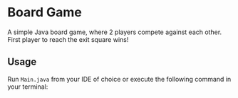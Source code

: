 # Board Game

A simple Java board game, where 2 players compete against each other. First player to reach the exit square wins!

## Usage

Run `Main.java` from your IDE of choice or execute the following command in your terminal:
```zsh

```
